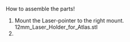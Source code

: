 How to assemble the parts! 

1. Mount the Laser-pointer to the right mount. 12mm_Laser_Holder_for_Atlas.stl
2.
